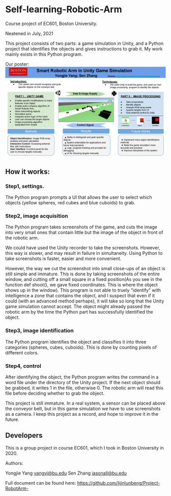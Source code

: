 # Self-learning-Robotic-Arm
Course project of EC601, Boston University.

Neatened in July, 2021

This project consists of two parts: a game simulation in Unity, and a Python project that identifies the objects and gives instructions to grab it.
My work mainly exists in this Python program.

Our poster:
![Poster](https://github.com/jasonall-cauc/Self-learning-Robotic-Arm/blob/main/Poster_Robot.jpg)


## How it works:

### Step1, settings.

The Python program prompts a UI that allows the user to select which objects (yellow spheres, red cubes and blue cuboids) to grab.

### Step2, image acquisition

The Python program takes screenshots of the game, and cuts the image into very small ones that contain little but the image of the object in front of the robotic arm.

We could have used the Unity recorder to take the screenshots. However, this way is slower, and may result in failure in simultaneity. Using Python to take screenshots
 is faster, easier and more convenient.
 
However, the way we cut the screenshot into small close-ups of an object is still simple and immature. This is done by taking screenshots of the entire window, and cutting off 
a small square in a fixed position(As you see in the function def shoot(), we gave fixed coordinates. This is where the object shows up in the window). 
This program is not able to truely "identify" with intelligence a zone that contains the object, and I suspect that even if it could 
(with an advanced method perhaps), it will take so long that the Unity game simulation cannot accept. The object might already passed the robotic arm by the time 
the Python part has successfully identified the object.

### Step3, image identification

The Python program identifies the object and classifies it into three categories (spheres, cubes, cuboids). This is done by counting pixels of different colors.

### Step4, control

After identifying the object, the Python program writes the command in a word file under the directory of the Unity project. If the next object should be grabbed, 
it writes 1 in the file, otherwise 0. The robotic arm will read this file before deciding whether to grab the object.

This project is still immature. In a real system, a sensor can be placed above the conveyor belt, but in this game simulation we have to use screenshots as a camera. 
I keep this project as a record, and hope to improve it in the future.

## Developers

This is a group project in course EC601, which I took in Boston University in 2020. 

Authors:

Yongjie Yang yangyj@bu.edu Sen Zhang jasonall@bu.edu

Full document can be found here: https://github.com/lijinlunbeng/Project-RobotArm-

